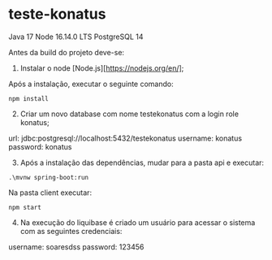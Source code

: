# teste-konatus

Java 17
Node 16.14.0 LTS
PostgreSQL 14

Antes da build do projeto deve-se:
1. Instalar o node [Node.js][https://nodejs.org/en/];

Após a instalação, executar o seguinte comando:

```
npm install
```

2. Criar um novo database com nome testekonatus com a login role konatus;

url: jdbc:postgresql://localhost:5432/testekonatus
username: konatus
password: konatus

3. Após a instalação das dependências, mudar para a pasta api e executar:

```
.\mvnw spring-boot:run
```

Na pasta client executar:
```
npm start
```

4. Na execução do liquibase é criado um usuário para acessar o sistema com as seguintes credenciais:

username: soaresdss
password: 123456